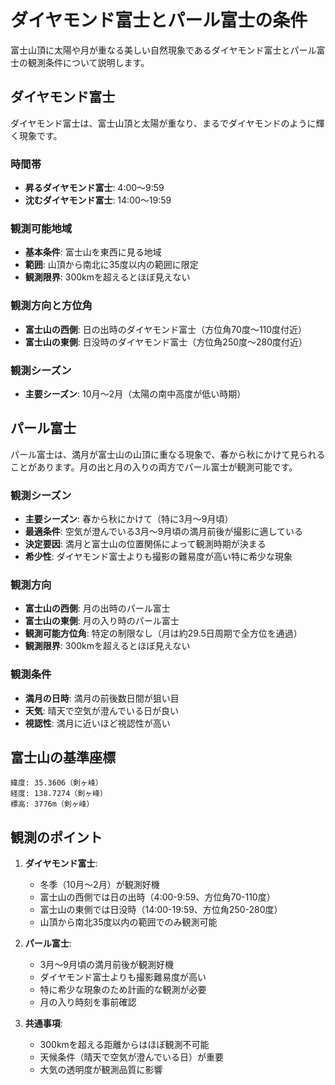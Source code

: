 # ダイヤモンド富士とパール富士の条件

富士山頂に太陽や月が重なる美しい自然現象であるダイヤモンド富士とパール富士の観測条件について説明します。

## ダイヤモンド富士

ダイヤモンド富士は、富士山頂と太陽が重なり、まるでダイヤモンドのように輝く現象です。

### 時間帯
- **昇るダイヤモンド富士**: 4:00〜9:59
- **沈むダイヤモンド富士**: 14:00〜19:59

### 観測可能地域
- **基本条件**: 富士山を東西に見る地域
- **範囲**: 山頂から南北に35度以内の範囲に限定
- **観測限界**: 300kmを超えるとほぼ見えない

### 観測方向と方位角
- **富士山の西側**: 日の出時のダイヤモンド富士（方位角70度〜110度付近）
- **富士山の東側**: 日没時のダイヤモンド富士（方位角250度〜280度付近）

### 観測シーズン
- **主要シーズン**: 10月〜2月（太陽の南中高度が低い時期）

## パール富士

パール富士は、満月が富士山の山頂に重なる現象で、春から秋にかけて見られることがあります。月の出と月の入りの両方でパール富士が観測可能です。

### 観測シーズン
- **主要シーズン**: 春から秋にかけて（特に3月〜9月頃）
- **最適条件**: 空気が澄んでいる3月〜9月頃の満月前後が撮影に適している
- **決定要因**: 満月と富士山の位置関係によって観測時期が決まる
- **希少性**: ダイヤモンド富士よりも撮影の難易度が高い特に希少な現象

### 観測方向
- **富士山の西側**: 月の出時のパール富士
- **富士山の東側**: 月の入り時のパール富士
- **観測可能方位角**: 特定の制限なし（月は約29.5日周期で全方位を通過）
- **観測限界**: 300kmを超えるとほぼ見えない

### 観測条件
- **満月の日時**: 満月の前後数日間が狙い目
- **天気**: 晴天で空気が澄んでいる日が良い
- **視認性**: 満月に近いほど視認性が高い

## 富士山の基準座標
```
緯度: 35.3606（剣ヶ峰）
経度: 138.7274（剣ヶ峰）
標高: 3776m（剣ヶ峰）
```

## 観測のポイント

1. **ダイヤモンド富士**:
   - 冬季（10月〜2月）が観測好機
   - 富士山の西側では日の出時（4:00-9:59、方位角70-110度）
   - 富士山の東側では日没時（14:00-19:59、方位角250-280度）
   - 山頂から南北35度以内の範囲でのみ観測可能

2. **パール富士**:
   - 3月〜9月頃の満月前後が観測好機
   - ダイヤモンド富士よりも撮影難易度が高い
   - 特に希少な現象のため計画的な観測が必要
   - 月の入り時刻を事前確認

3. **共通事項**:
   - 300kmを超える距離からはほぼ観測不可能
   - 天候条件（晴天で空気が澄んでいる日）が重要
   - 大気の透明度が観測品質に影響